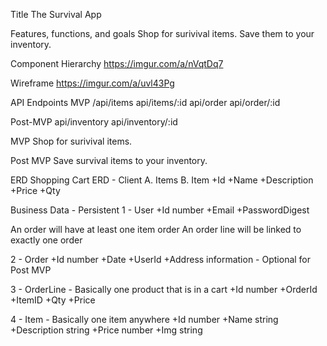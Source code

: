Title
The Survival App

Features, functions, and goals
Shop for surivival items. 
Save them to your inventory.

Component Hierarchy
https://imgur.com/a/nVqtDq7

Wireframe
https://imgur.com/a/uvl43Pg

API Endpoints
MVP
/api/items
api/items/:id
api/order
api/order/:id

Post-MVP
api/inventory
api/inventory/:id

MVP
Shop for surivival items. 

Post MVP
Save survival items to your inventory.

ERD
Shopping Cart ERD - Client
A. Items
B. Item
+Id
+Name
+Description
+Price
+Qty

Business Data - Persistent
1 - User
+Id number
+Email
+PasswordDigest

  An order will have at least one item order
  An order line will be linked to exactly one order

2 - Order
+Id number
+Date
+UserId
+Address information - Optional for Post MVP

3 - OrderLine - Basically one product that is in a cart
+Id number
+OrderId
+ItemID
+Qty
+Price

4 - Item - Basically one item anywhere
+Id number
+Name string
+Description string
+Price number
+Img string